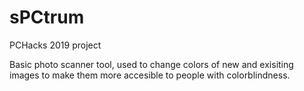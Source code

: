 # sPCtrum
PCHacks 2019 project

Basic photo scanner tool, used to change colors of new and exisiting images to make them more accesible to people with colorblindness.
